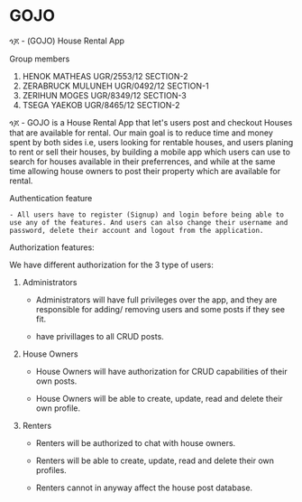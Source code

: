 # GOJO

ጎጆ - (GOJO) House Rental App

Group members

1. HENOK MATHEAS UGR/2553/12 SECTION-2
2. ZERABRUCK MULUNEH UGR/0492/12 SECTION-1
3. ZERIHUN MOGES UGR/8349/12 SECTION-3
4. TSEGA YAEKOB UGR/8465/12 SECTION-2

ጎጆ - GOJO is a House Rental App that let's users post and checkout Houses that are available for rental. Our main goal is to reduce time and money spent by both sides i.e, users looking for rentable houses, and users planing to rent or sell their houses, by building a mobile app which users can use to search for houses available in their preferrences, and while at the same time allowing house owners to post their property which are available for rental.

Authentication feature

    - All users have to register (Signup) and login before being able to use any of the features. And users can also change their username and password, delete their account and logout from the application. 
Authorization features:

We have different authorization for the 3 type of users:

1. Administrators

   - Administrators will have full privileges over the app, and they are responsible for adding/ removing users and some posts if they see fit.

   - have privillages to all CRUD posts.

2. House Owners

   - House Owners will have authorization for CRUD capabilities of their own posts.

   - House Owners will be able to create, update, read and delete their own profile.

3. Renters

   - Renters will be authorized to chat with house owners.

   - Renters will be able to create, update, read and delete their own profiles.

   - Renters cannot in anyway affect the house post database.
